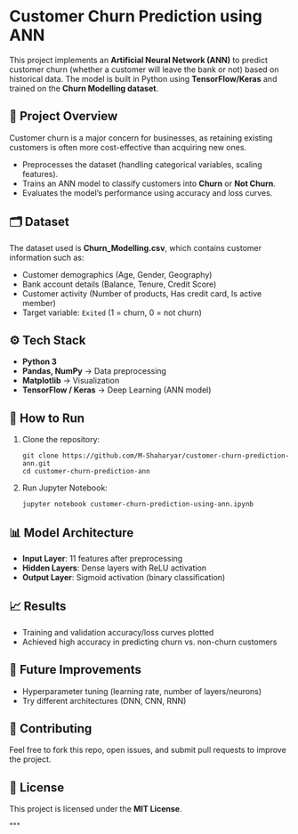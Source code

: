 <h1>Customer Churn Prediction using ANN</h1>

<p>This project implements an <b>Artificial Neural Network (ANN)</b> to predict customer churn 
(whether a customer will leave the bank or not) based on historical data. 
The model is built in Python using <b>TensorFlow/Keras</b> and trained on the <b>Churn Modelling dataset</b>.</p>

<h2>📌 Project Overview</h2>
<p>Customer churn is a major concern for businesses, as retaining existing customers 
is often more cost-effective than acquiring new ones.</p>
<ul>
<li>Preprocesses the dataset (handling categorical variables, scaling features).</li>
<li>Trains an ANN model to classify customers into <b>Churn</b> or <b>Not Churn</b>.</li>
<li>Evaluates the model’s performance using accuracy and loss curves.</li>
</ul>

<h2>🗂 Dataset</h2>
<p>The dataset used is <b>Churn_Modelling.csv</b>, which contains customer information such as:</p>
<ul>
<li>Customer demographics (Age, Gender, Geography)</li>
<li>Bank account details (Balance, Tenure, Credit Score)</li>
<li>Customer activity (Number of products, Has credit card, Is active member)</li>
<li>Target variable: <code>Exited</code> (1 = churn, 0 = not churn)</li>
</ul>

<h2>⚙️ Tech Stack</h2>
<ul>
<li><b>Python 3</b></li>
<li><b>Pandas, NumPy</b> → Data preprocessing</li>
<li><b>Matplotlib</b> → Visualization</li>
<li><b>TensorFlow / Keras</b> → Deep Learning (ANN model)</li>
</ul>

<h2>🚀 How to Run</h2>
<ol>
<li>Clone the repository:
<pre><code>git clone https://github.com/M-Shaharyar/customer-churn-prediction-ann.git
cd customer-churn-prediction-ann</code></pre></li>

<li>Run Jupyter Notebook:
<pre><code>jupyter notebook customer-churn-prediction-using-ann.ipynb</code></pre></li>
</ol>

<h2>📊 Model Architecture</h2>
<ul>
<li><b>Input Layer</b>: 11 features after preprocessing</li>
<li><b>Hidden Layers</b>: Dense layers with ReLU activation</li>
<li><b>Output Layer</b>: Sigmoid activation (binary classification)</li>
</ul>

<h2>📈 Results</h2>
<ul>
<li>Training and validation accuracy/loss curves plotted</li>
<li>Achieved high accuracy in predicting churn vs. non-churn customers</li>
</ul>

<h2>📌 Future Improvements</h2>
<ul>
<li>Hyperparameter tuning (learning rate, number of layers/neurons)</li>
<li>Try different architectures (DNN, CNN, RNN)</li>
</ul>

<h2>🤝 Contributing</h2>
<p>Feel free to fork this repo, open issues, and submit pull requests to improve the project.</p>

<h2>📜 License</h2>
<p>This project is licensed under the <b>MIT License</b>.</p>
"""
